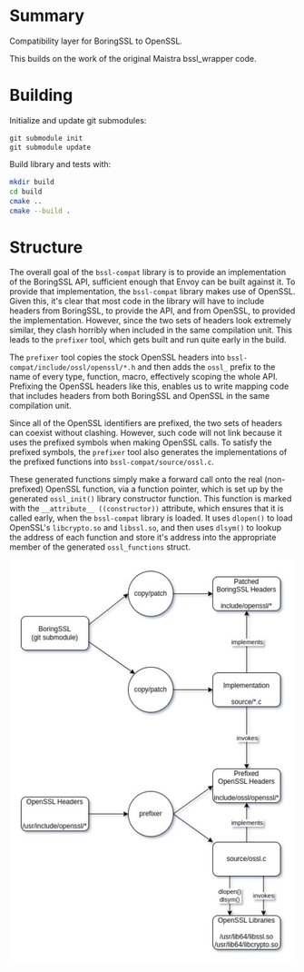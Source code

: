 # Summary

Compatibility layer for BoringSSL to OpenSSL.

This builds on the work of the original Maistra bssl_wrapper code.

# Building
Initialize and update git submodules:

```
git submodule init
git submodule update
```
Build library and tests with:

```sh
mkdir build
cd build
cmake ..
cmake --build .
```

# Structure

The overall goal of the `bssl-compat` library is to provide an implementation of the BoringSSL API, sufficient enough that Envoy can be built against it. To provide that implementation, the `bssl-compat` library makes use of OpenSSL. Given this, it's clear that most code in the library will have to include headers from BoringSSL, to provide the API, and from OpenSSL, to provided the implementation. However, since the two sets of headers look extremely similar, they clash horribly when included in the same compilation unit. This leads to the `prefixer` tool, which gets built and run quite early in the build.

The `prefixer` tool copies the stock OpenSSL headers into `bssl-compat/include/ossl/openssl/*.h` and then adds the `ossl_` prefix to the name of every type, function, macro, effectively scoping the whole API. Prefixing the OpenSSL headers like this, enables us to write mapping code that includes headers from both BoringSSL and OpenSSL in the same compilation unit.

Since all of the OpenSSL identifiers are prefixed, the two sets of headers can coexist without clashing. However, such code will not link because it uses the prefixed symbols when making OpenSSL calls. To satisfy the prefixed symbols, the `prefixer` tool also generates the implementations of the prefixed functions into `bssl-compat/source/ossl.c`.

These generated functions simply make a forward call onto the real (non-prefixed) OpenSSL function, via a function pointer, which is set up by the generated `ossl_init()` library constructor function. This function is marked with the `__attribute__ ((constructor))` attribute, which ensures that it is called early, when the `bssl-compat` library is loaded. It uses `dlopen()` to load OpenSSL's `libcrypto.so` and `libssl.so`, and then uses `dlsym()` to lookup the address of each function and store it's address into the appropriate member of the generated `ossl_functions` struct.

![bssl-compat-build](bssl-compat-build.jpg)
